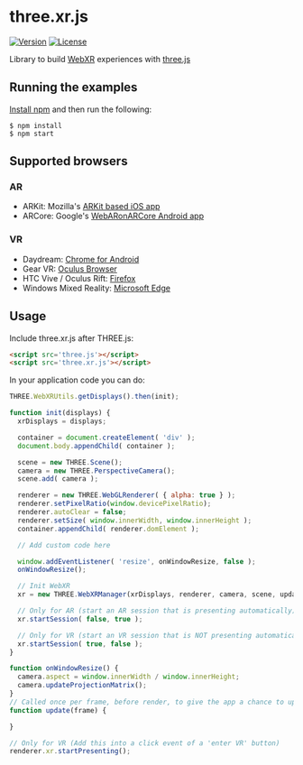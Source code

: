 # three.xr.js

[![Version](http://img.shields.io/npm/v/three.xr.js.svg?style=flat-square)](https://npmjs.org/package/three.xr.js)
[![License](http://img.shields.io/npm/l/three.xr.js.svg?style=flat-square)](https://npmjs.org/package/three.xr.js)

Library to build [WebXR](https://github.com/mozilla/webxr-api) experiences with [three.js](https://github.com/mrdoob/three.js)

## Running the examples
<a href="https://docs.npmjs.com/getting-started/installing-node">Install npm</a> and then run the following:

```
$ npm install
$ npm start
```

## Supported browsers

### AR

  - ARKit: Mozilla's [ARKit based iOS app](https://github.com/mozilla/webxr-ios)
  - ARCore: Google's [WebARonARCore Android app](https://github.com/google-ar/WebARonARCore)

### VR

  - Daydream: [Chrome for Android](https://webvr.rocks/chrome_for_android)
  - Gear VR: [Oculus Browser](https://webvr.rocks/oculus_browser)
  - HTC Vive / Oculus Rift: [Firefox](https://webvr.rocks/firefox)
  - Windows Mixed Reality: [Microsoft Edge](https://webvr.rocks/microsoft_edge)

## Usage

Include three.xr.js after THREE.js:
```html
<script src='three.js'></script>
<script src='three.xr.js'></script>
```

In your application code you can do:
```js
THREE.WebXRUtils.getDisplays().then(init);

function init(displays) {
  xrDisplays = displays;

  container = document.createElement( 'div' );
  document.body.appendChild( container );

  scene = new THREE.Scene();
  camera = new THREE.PerspectiveCamera();
  scene.add( camera );

  renderer = new THREE.WebGLRenderer( { alpha: true } );
  renderer.setPixelRatio(window.devicePixelRatio);
  renderer.autoClear = false;
  renderer.setSize( window.innerWidth, window.innerHeight );
  container.appendChild( renderer.domElement );

  // Add custom code here

  window.addEventListener( 'resize', onWindowResize, false );
  onWindowResize();

  // Init WebXR
  xr = new THREE.WebXRManager(xrDisplays, renderer, camera, scene, update);

  // Only for AR (start an AR session that is presenting automatically)
  xr.startSession( false, true );

  // Only for VR (start an VR session that is NOT presenting automatically)
  xr.startSession( true, false );
}

function onWindowResize() {
  camera.aspect = window.innerWidth / window.innerHeight;
  camera.updateProjectionMatrix();
}
// Called once per frame, before render, to give the app a chance to update this.scene
function update(frame) {

}

// Only for VR (Add this into a click event of a 'enter VR' button)
renderer.xr.startPresenting();
```
